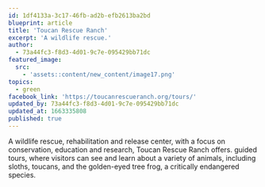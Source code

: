```yaml
---
id: 1df4133a-3c17-46fb-ad2b-efb2613ba2bd
blueprint: article
title: 'Toucan Rescue Ranch'
excerpt: 'A wildlife rescue.'
author:
  - 73a44fc3-f8d3-4d01-9c7e-095429bb71dc
featured_image:
  src:
    - 'assets::content/new_content/image17.png'
topics:
  - green
facebook_link: 'https://toucanrescueranch.org/tours/'
updated_by: 73a44fc3-f8d3-4d01-9c7e-095429bb71dc
updated_at: 1663335808
published: true
---
```

A wildlife rescue, rehabilitation and release center, with a focus on conservation, education and research, Toucan Rescue Ranch offers. guided tours, where visitors can see and learn about a variety of animals, including sloths, toucans, and the golden-eyed tree frog, a critically endangered species.